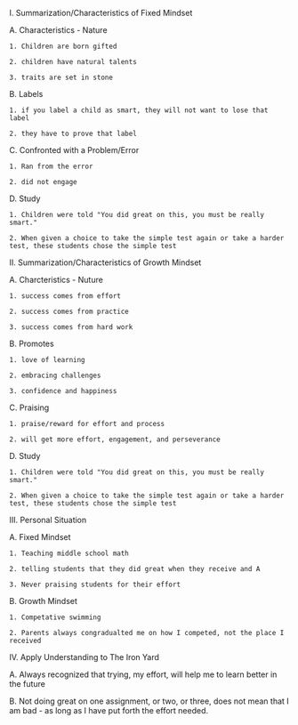 I. Summarization/Characteristics of Fixed Mindset

  A. Characteristics - Nature
  
    1. Children are born gifted
    
    2. children have natural talents
    
    3. traits are set in stone
    
  B. Labels
  
    1. if you label a child as smart, they will not want to lose that label
    
    2. they have to prove that label
    
  C. Confronted with a Problem/Error
  
    1. Ran from the error
    
    2. did not engage
    
  D. Study
  
    1. Children were told "You did great on this, you must be really smart."
    
    2. When given a choice to take the simple test again or take a harder test, these students chose the simple test

II. Summarization/Characteristics of Growth Mindset

  A. Charcteristics - Nuture
  
    1. success comes from effort
    
    2. success comes from practice
    
    3. success comes from hard work
    
  B. Promotes
  
    1. love of learning
    
    2. embracing challenges
    
    3. confidence and happiness
    
  C. Praising
  
    1. praise/reward for effort and process
    
    2. will get more effort, engagement, and perseverance
    
  D. Study
  
    1. Children were told "You did great on this, you must be really smart."
    
    2. When given a choice to take the simple test again or take a harder test, these students chose the simple test
    
III. Personal Situation

  A. Fixed Mindset
  
    1. Teaching middle school math
    
    2. telling students that they did great when they receive and A
    
    3. Never praising students for their effort
    
  B. Growth Mindset
  
    1. Competative swimming
    
    2. Parents always congradualted me on how I competed, not the place I received
    
IV. Apply Understanding to The Iron Yard

  A. Always recognized that trying, my effort, will help me to learn better in the future
  
  B. Not doing great on one assignment, or two, or three, does not mean that I am bad - as long as I have put forth the effort needed. 
